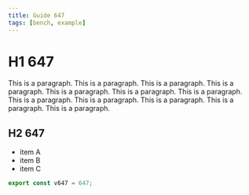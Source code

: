 ```yaml
---
title: Guide 647
tags: [bench, example]
---
```


# H1 647

This is a paragraph. This is a paragraph. This is a paragraph. This is a paragraph. This is a paragraph. This is a paragraph. This is a paragraph. This is a paragraph. This is a paragraph. This is a paragraph. This is a paragraph. This is a paragraph. 

## H2 647

- item A
- item B
- item C

```ts
export const v647 = 647;
```